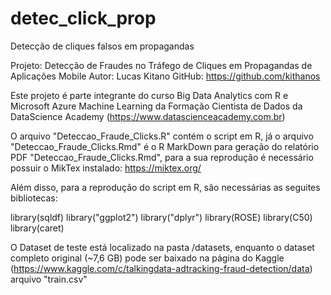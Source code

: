 # detec_click_prop
Detecção de cliques falsos em propagandas

Projeto: Detecção de Fraudes no Tráfego de Cliques em Propagandas de Aplicações Mobile
Autor: Lucas Kitano
GitHub: https://github.com/kithanos

Este projeto é parte integrante do curso Big Data Analytics com R e Microsoft Azure Machine Learning
da Formação Cientista de Dados da DataScience Academy (https://www.datascienceacademy.com.br)

O arquivo "Deteccao_Fraude_Clicks.R" contém o script em R, já o arquivo "Deteccao_Fraude_Clicks.Rmd" é
o R MarkDown para geração do relatório PDF "Deteccao_Fraude_Clicks.Rmd", para a sua reprodução é necessário 
possuir o MikTex instalado: https://miktex.org/

Além disso, para a reprodução do script em R, são necessárias as seguites bibliotecas:

library(sqldf)
library("ggplot2")
library("dplyr")
library(ROSE)
library(C50)
library(caret)

O Dataset de teste está localizado na pasta /datasets, enquanto o dataset completo original (~7,6 GB) pode
ser baixado na página do Kaggle (https://www.kaggle.com/c/talkingdata-adtracking-fraud-detection/data)
arquivo "train.csv"


